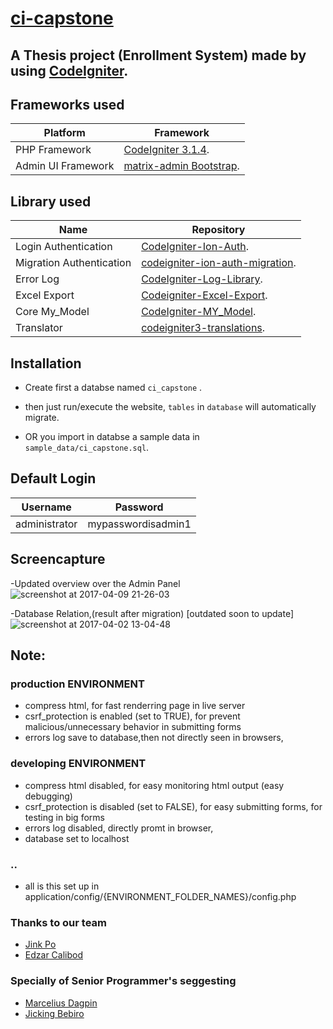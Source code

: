 # [ci-capstone](http://ci-capstone.sprikiwiki.club/)
## A Thesis project (Enrollment System) made by using [CodeIgniter](http://codeigniter.com).




## Frameworks used
Platform|Framework
--------------------- | ----------------------------
 PHP Framework        | [CodeIgniter 3.1.4](http://codeigniter.com).
 Admin UI Framework   | [matrix-admin Bootstrap](http://matrixadmin.themedesigner.in/).


## Library used


 Name | Repository
-------------------------- | ----------------------
 Login Authentication      | [CodeIgniter-Ion-Auth](https://github.com/benedmunds/CodeIgniter-Ion-Auth).
 Migration Authentication  | [codeigniter-ion-auth-migration](https://github.com/iamfiscus/codeigniter-ion-auth-migration).
 Error Log                 | [CodeIgniter-Log-Library](https://github.com/appleboy/CodeIgniter-Log-Library).
 Excel Export              | [Codeigniter-Excel-Export](https://github.com/jiji262/Codeigniter-Excel-Export).
 Core My_Model             | [CodeIgniter-MY_Model](https://github.com/avenirer/CodeIgniter-MY_Model).
 Translator                | [codeigniter3-translations](https://github.com/bcit-ci/codeigniter3-translations).

## Installation

- Create first a databse named ``ci_capstone`` .
- then just run/execute the website, ``tables`` in ``database`` will automatically migrate.

- OR you import in databse a sample data in ``sample_data/ci_capstone.sql``.

## Default Login

Username | Password
-------- | -----------
administrator|mypasswordisadmin1

## Screencapture
-Updated overview over the Admin Panel
![screenshot at 2017-04-09 21-26-03](https://cloud.githubusercontent.com/assets/8251344/24837640/50a98c44-1d6b-11e7-95b8-11c754f8c81d.png)

-Database Relation,(result after migration) [outdated soon to update]
![screenshot at 2017-04-02 13-04-48](https://cloud.githubusercontent.com/assets/8251344/24584608/3e2cb008-17a5-11e7-8e48-a1bdeadcd2b0.png)

## Note:
### production ENVIRONMENT 
- compress html, for fast renderring page in live server 
- csrf_protection is enabled (set to TRUE), for prevent malicious/unnecessary behavior in submitting forms
- errors log save to database,then not directly seen in browsers,

### developing ENVIRONMENT
- compress html disabled, for easy monitoring html output (easy debugging)
- csrf_protection is disabled (set to FALSE), for easy submitting forms, for testing in big forms
- errors log disabled, directly promt in browser,
- database set to localhost 

### ..
- all is this set up in application/config/{ENVIRONMENT_FOLDER_NAMES}/config.php

  
### Thanks to our team

- [Jink Po](https://github.com/shikai06)
- [Edzar Calibod](https://github.com/iEdzar)

### Specially of Senior Programmer's seggesting

- [Marcelius Dagpin](https://github.com/mardagz)
- [Jicking Bebiro](https://github.com/jicking)

